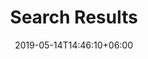 ---
title: "Search Results"
date: 2019-05-14T14:46:10+06:00
description: "Search"
path:
  - "https://stevehora.com/search/"
  
news_keywords:
  - "Vedic Astrology"
  - "Steve Hora"
  
amp:
  elements:
   - "amp-list"
   - "amp-bind"
   - "amp-mustache"
---